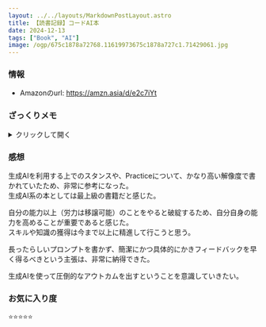 ```yaml
---
layout: ../../layouts/MarkdownPostLayout.astro
title: 【読書記録】コードAI本
date: 2024-12-13
tags: ["Book", "AI"]
image: /ogp/675c1878a72768.11619973675c1878a727c1.71429061.jpg
---
```


### 情報
- Amazonのurl: https://amzn.asia/d/e2c7iYt

### ざっくりメモ
<details>
<summary>クリックして開く</summary>

「AIへの理解を深め、AIから効果的に情報を引き出す能力全般を高めること」を目指した本。

[Prompt Engineering Guide](https://www.promptingguide.ai/jp) は必見。

### プロンプト作成時に意識すること
**以下の3点は備えている必要がある**
- 意図: 求めるもの、やってほしいこと
- コンテンツ: 求めるものの具体的な情報
- コンテキスト: 背景、伝える情報

#### Practice
- **条件などは箇条書きで書くといい。**
- **後出しでAIに対して禁止事項を伝える。**
    - 禁止事項は、AIのフィードバックにより思いつくものなので、最初から禁止事項を伝えるのはむずかしい。
- 基本的にはシンプルなプロンプトで十分
- 専門性を引き出すロールプレイ
        - `あなたはRuby on Railsのエキスパートです`
        - あまりにも抽象的なロール設定や不要なキャラクター設定は避けるべき
            - 無駄な設定も避ける
    - 即席ロールプレイ
        ```
        Me: Pythonでhttpサーバーを起動してindex.htmlを表示する方法は？
        Python Expert: 
        ```
        ```
        Q: vimのコマンドで、HTMLタグを全部消す方法は？
        A: 
        ```
    - Few-shot プロンプティング
        - 少数の例示から新しいタスクを素早く理解させ実行させる手法
        ```
        以下をもとにPythonのモデルクラスを生成する

        json:
            [
                {
                    "listing_id": "RNS123",
                    "name: "Yotsuya Apartement,
                    "rent": 100000,
                    "apartment_area": 30,
                    "location": "Yotsuya, Tokyo",
                }
            ]
        ```
        - 提供サンプルの質が勝負
    - Zero-shotプロンプティング
    - 英語と日本語の使い分け
        - 英語: より高い性能
        - 日本語: より早いイテレーション
    - 文脈分離のための区切り文字
        - Markdown形式で記述する

#### プロンプト修正戦略
- 言い換え
- スコープ拡大
- スコープ縮小
- より簡単なターゲット設定
- 言語モデルのパラメータ再調整
- 約束を破るAIの対応強化
    - より具体的な制約を追加する
    - 文字フォーマットで強調する
    - 制約を繰り返す
    - 別の言い方で同じ制約を追加する

###　対話型AIツール
AIには必要な情報だけを提供することが重要で、不要な情報は精度低下の原因となります。

| 種別        | キーワード   | 概要                                           |
| :--------: | :--------: | :-------------------------------------------: |
| エージェント | @workspace | 現在のワークスペースをチャットの文脈に置く           |
| エージェント | @terminal  | エディターに統合されたターミナルをチャットの文脈に置く |
| スラッシュコマンド | /tests | 選択したコードのユニットテストを作成します。         |
| スラッシュコマンド | /fix   | 選択したコードの問題を修正を提案。                  |
| スラッシュコマンド | /explain | 選択したコードを説明。                          |
| コンテキスト変数 | #file | 特定のファイルをコンテキストとして含める。              |
| コンテキスト変数 | #selection | エディターでの選択箇所の参照。                   |
| コンテキスト変数 | #terminalSelection | ターミナルでの選択箇所の参照。           |
</details>

### 感想
生成AIを利用する上でのスタンスや、Practiceについて、かなり高い解像度で書かれていたため、非常に参考になった。<br>
生成AI系の本としては最上級の書籍だと感じた。

自分の能力以上（労力は移譲可能）のことをやると破綻するため、自分自身の能力を高めることが重要であると感じた。<br>
スキルや知識の獲得は今まで以上に精進して行こうと思う。

長ったらしいプロンプトを書かず、簡潔にかつ具体的にかきフィードバックを早く得るべきという主張は、非常に納得できた。

生成AIを使って圧倒的なアウトカムを出すということを意識していきたい。

### お気に入り度
⭐️⭐️⭐️⭐️⭐️